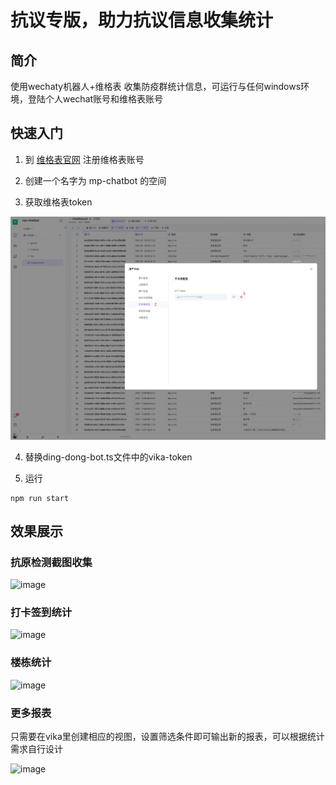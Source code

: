 # 抗议专版，助力抗议信息收集统计

## 简介

使用wechaty机器人+维格表 收集防疫群统计信息，可运行与任何windows环境，登陆个人wechat账号和维格表账号


## 快速入门

1. 到 [维格表官网](https://vika.cn/) 注册维格表账号

2. 创建一个名字为 mp-chatbot 的空间

3. 获取维格表token

![vika](./doc/images/vika_token.png)

4. 替换ding-dong-bot.ts文件中的vika-token

5. 运行 

```
npm run start
```

## 效果展示

### 抗原检测截图收集

![image](https://user-images.githubusercontent.com/19552906/164364958-5cd6dc49-9966-4987-a36b-fd8e416caab9.png)

### 打卡签到统计

![image](https://user-images.githubusercontent.com/19552906/164365509-39655e25-def2-4721-8cfb-395b3a84dafb.png)

### 楼栋统计

![image](https://user-images.githubusercontent.com/19552906/164365570-062eca07-2b91-468b-8a95-b8eb872c62c3.png)

### 更多报表

只需要在vika里创建相应的视图，设置筛选条件即可输出新的报表，可以根据统计需求自行设计

![image](https://user-images.githubusercontent.com/19552906/164367464-71759603-b976-4cdc-9d29-5735ba378979.png)

